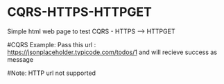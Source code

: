 # CQRS-HTTPS-HTTPGET

Simple html web page to test CQRS - HTTPS --> HTTPGET

#CQRS Example:
Pass this url : https://jsonplaceholder.typicode.com/todos/1 and will recieve success as message

#Note:
  HTTP url not supported 

